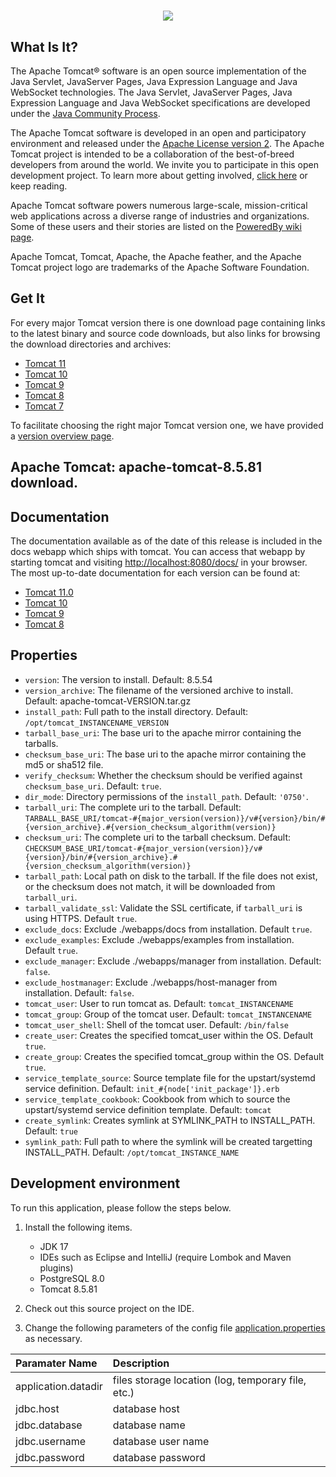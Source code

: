 
<h1 align="center">
	<img src="https://readme-typing-svg.demolab.com/?lines=Spring+MVC+application!">
</h1>

## What Is It?

The Apache Tomcat® software is an open source implementation of the Java
Servlet, JavaServer Pages, Java Expression Language and Java WebSocket
technologies. The Java Servlet, JavaServer Pages, Java Expression Language and
Java WebSocket specifications are developed under the
[Java Community Process](https://jcp.org/en/introduction/overview).

The Apache Tomcat software is developed in an open and participatory
environment and released under the
[Apache License version 2](https://www.apache.org/licenses/). The Apache Tomcat
project is intended to be a collaboration of the best-of-breed developers from
around the world. We invite you to participate in this open development
project. To learn more about getting involved,
[click here](https://tomcat.apache.org/getinvolved.html) or keep reading.

Apache Tomcat software powers numerous large-scale, mission-critical web
applications across a diverse range of industries and organizations. Some of
these users and their stories are listed on the
[PoweredBy wiki page](https://cwiki.apache.org/confluence/display/TOMCAT/PoweredBy).

Apache Tomcat, Tomcat, Apache, the Apache feather, and the Apache Tomcat
project logo are trademarks of the Apache Software Foundation.

## Get It

For every major Tomcat version there is one download page containing
links to the latest binary and source code downloads, but also
links for browsing the download directories and archives:
- [Tomcat 11](https://tomcat.apache.org/download-11.cgi)
- [Tomcat 10](https://tomcat.apache.org/download-10.cgi)
- [Tomcat 9](https://tomcat.apache.org/download-90.cgi)
- [Tomcat 8](https://tomcat.apache.org/download-80.cgi)
- [Tomcat 7](https://tomcat.apache.org/download-70.cgi)

To facilitate choosing the right major Tomcat version one, we have provided a
[version overview page](https://tomcat.apache.org/whichversion.html).

## Apache Tomcat: apache-tomcat-8.5.81 download.

## Documentation

The documentation available as of the date of this release is
included in the docs webapp which ships with tomcat. You can access that webapp
by starting tomcat and visiting <http://localhost:8080/docs/> in your browser.
The most up-to-date documentation for each version can be found at:
- [Tomcat 11.0](https://tomcat.apache.org/tomcat-11.0-doc/)
- [Tomcat 10](https://tomcat.apache.org/tomcat-10.1-doc/)
- [Tomcat 9](https://tomcat.apache.org/tomcat-9.0-doc/)
- [Tomcat 8](https://tomcat.apache.org/tomcat-8.5-doc/)

## Properties

- `version`: The version to install. Default: 8.5.54
- `version_archive`: The filename of the versioned archive to install. Default: apache-tomcat-VERSION.tar.gz
- `install_path`: Full path to the install directory. Default: `/opt/tomcat_INSTANCENAME_VERSION`
- `tarball_base_uri`: The base uri to the apache mirror containing the tarballs.
- `checksum_base_uri`: The base uri to the apache mirror containing the md5 or sha512 file.
- `verify_checksum`: Whether the checksum should be verified against `checksum_base_uri`. Default: `true`.
- `dir_mode`: Directory permissions of the `install_path`. Default: `'0750'`.
- `tarball_uri`: The complete uri to the tarball. Default: `TARBALL_BASE_URI/tomcat-#{major_version(version)}/v#{version}/bin/#{version_archive}.#{version_checksum_algorithm(version)}`
- `checksum_uri`: The complete uri to the tarball checksum. Default: `CHECKSUM_BASE_URI/tomcat-#{major_version(version)}/v#{version}/bin/#{version_archive}.#{version_checksum_algorithm(version)}`
- `tarball_path`: Local path on disk to the tarball. If the file does not exist, or the checksum does not match, it will be downloaded from `tarball_uri`.
- `tarball_validate_ssl`: Validate the SSL certificate, if `tarball_uri` is using HTTPS. Default `true`.
- `exclude_docs`: Exclude ./webapps/docs from installation. Default `true`.
- `exclude_examples`: Exclude ./webapps/examples from installation. Default `true`.
- `exclude_manager`: Exclude ./webapps/manager from installation. Default: `false`.
- `exclude_hostmanager`: Exclude ./webapps/host-manager from installation. Default: `false`.
- `tomcat_user`: User to run tomcat as. Default: `tomcat_INSTANCENAME`
- `tomcat_group`: Group of the tomcat user. Default: `tomcat_INSTANCENAME`
- `tomcat_user_shell`: Shell of the tomcat user. Default: `/bin/false`
- `create_user`: Creates the specified tomcat_user within the OS.  Default `true`.
- `create_group`: Creates the specified tomcat_group within the OS. Default `true`.
- `service_template_source`: Source template file for the upstart/systemd service definition. Default: `init_#{node['init_package']}.erb`
- `service_template_cookbook`: Cookbook from which to source the upstart/systemd service definition template. Default: `tomcat`
- `create_symlink`: Creates symlink at SYMLINK_PATH to INSTALL_PATH. Default: `true`
- `symlink_path`: Full path to where the symlink will be created targetting INSTALL_PATH. Default: `/opt/tomcat_INSTANCE_NAME`

## Development environment
To run this application, please follow the steps below.

1. Install the following items.
	* JDK 17
	* IDEs such as Eclipse and IntelliJ (require Lombok and Maven plugins)
	* PostgreSQL 8.0
	* Tomcat 8.5.81

2. Check out this source project on the IDE.

3. Change the following parameters of the config file [application.properties](https://github.com/uz-java/Spring_mvc/blob/asliddin/src/main/resources/datasource.properties) as necessary.

| Paramater Name      | Description                                        |
|:--------------------|:---------------------------------------------------|
| application.datadir | files storage location (log, temporary file, etc.) |
| jdbc.host           | database host                                      |
| jdbc.database       | database name                                      |
| jdbc.username       | database user name                                 |
| jdbc.password       | database password                                  |

